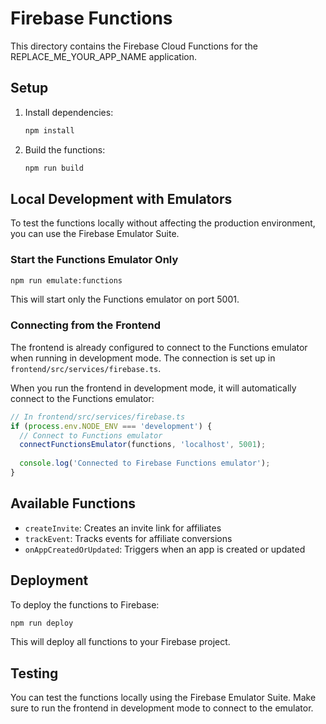 # Firebase Functions

This directory contains the Firebase Cloud Functions for the REPLACE_ME_YOUR_APP_NAME application.

## Setup

1. Install dependencies:
   ```bash
   npm install
   ```

2. Build the functions:
   ```bash
   npm run build
   ```

## Local Development with Emulators

To test the functions locally without affecting the production environment, you can use the Firebase Emulator Suite.

### Start the Functions Emulator Only

```bash
npm run emulate:functions
```

This will start only the Functions emulator on port 5001.

### Connecting from the Frontend

The frontend is already configured to connect to the Functions emulator when running in development mode. The connection is set up in `frontend/src/services/firebase.ts`.

When you run the frontend in development mode, it will automatically connect to the Functions emulator:

```javascript
// In frontend/src/services/firebase.ts
if (process.env.NODE_ENV === 'development') {
  // Connect to Functions emulator
  connectFunctionsEmulator(functions, 'localhost', 5001);
  
  console.log('Connected to Firebase Functions emulator');
}
```

## Available Functions

- `createInvite`: Creates an invite link for affiliates
- `trackEvent`: Tracks events for affiliate conversions
- `onAppCreatedOrUpdated`: Triggers when an app is created or updated

## Deployment

To deploy the functions to Firebase:

```bash
npm run deploy
```

This will deploy all functions to your Firebase project.

## Testing

You can test the functions locally using the Firebase Emulator Suite. Make sure to run the frontend in development mode to connect to the emulator. 